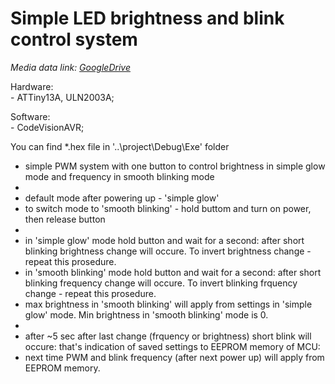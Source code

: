 # Simple LED brightness and blink control system
*Media data link: [GoogleDrive]()*  
   
Hardware:   
    - ATTiny13A, ULN2003A;  
  
Software:  
    - CodeVisionAVR;  

You can find *.hex file in '..\project\Debug\Exe' folder  
  
 * simple PWM system with one button to control brightness in simple glow mode and frequency in smooth blinking mode
 * 
 * default mode after powering up - 'simple glow'
 * to switch mode to 'smooth blinking' - hold buttom and turn on power, then release button
 *
 * in 'simple glow' mode hold button and wait for a second: after short blinking brightness change will occure. To invert brightness change - repeat this prosedure.
 * in 'smooth blinking' mode hold button and wait for a second: after short blinking frequency change will occure. To invert blinking frquency change - repeat this prosedure.
 * max brightness in 'smooth blinking' will apply from settings in 'simple glow' mode. Min brightness in 'smooth blinking' mode is 0.
 *
 * after ~5 sec after last change (frquency or brightness) short blink will occure: that's indication of saved settings to EEPROM memory of MCU:
 * next time PWM and blink frequency (after next power up) will apply from EEPROM memory.

